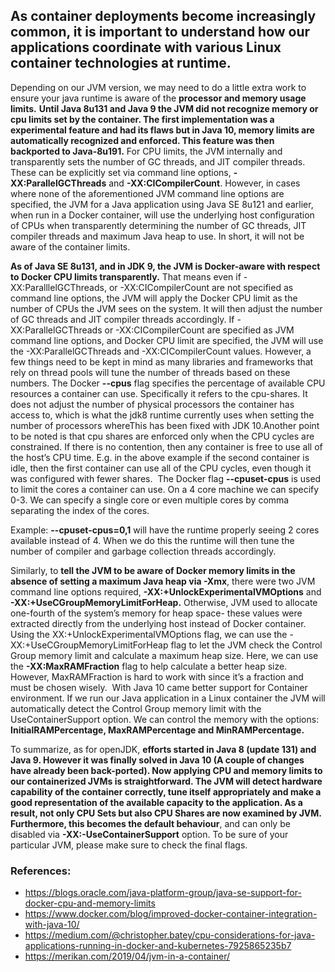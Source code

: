 ## As container deployments become increasingly common, it is important to understand how our applications coordinate with various Linux container technologies at runtime.
Depending on our JVM version, we may need to do a little extra work to ensure your java runtime is aware of the **processor and memory usage limits.**
**Until Java 8u131 and Java 9 the JVM did not recognize memory or cpu limits set by the container.  The first implementation was a experimental feature and had its flaws but in Java 10, memory limits are automatically recognized and enforced. This feature was then backported to Java-8u191.**
For CPU limits, the JVM internally and transparently sets the number of GC threads, and JIT compiler threads.
These can be explicitly set via command line options, **-XX:ParallelGCThreads** and **-XX:CICompilerCount**.
However, in cases where none of the aforementioned JVM command line options are specified, the JVM for a Java application using Java SE 8u121 and earlier, when run in a Docker container,  will use the underlying host configuration of CPUs when transparently determining the number of GC threads, JIT compiler threads and maximum Java heap to use. In short, it will not be aware of the container limits.

**As of Java SE 8u131, and in JDK 9, the JVM is Docker-aware with respect to Docker CPU limits transparently.** That means even if -XX:ParalllelGCThreads, or -XX:CICompilerCount are not specified as command line options, the JVM will apply the Docker CPU limit as the number of CPUs the JVM sees on the system. It will then adjust the number of GC threads and JIT compiler threads accordingly. If -XX:ParallelGCThreads or -XX:CICompilerCount are specified as JVM command line options, and Docker CPU limit are specified, the JVM will use the -XX:ParallelGCThreads and -XX:CICompilerCount values.
However, a few things need to be kept in mind as many libraries and frameworks that rely on thread pools will tune the number of threads based on these numbers.
The Docker **--cpus** flag specifies the percentage of available CPU resources a container can use. 
Specifically it refers to the cpu-shares. It does not adjust the number of physical processors the container has access to, which is what the jdk8 runtime currently uses when setting the number of processors whereThis has been fixed with JDK 10.Another point to be noted is that cpu shares are enforced only when the CPU cycles are constrained. If there is no contention, then any container is free to use all of the host’s CPU time. E.g. in the above example if the second container is idle, then the first container can use all of the CPU cycles, even though it was configured with fewer shares.  
The Docker flag **--cpuset-cpus** is used to limit the cores a container can use. On a 4 core machine we can specify 0-3. We can specify a single core or even multiple cores by comma separating the index of the cores.

Example:  **--cpuset-cpus=0,1** will have the runtime properly seeing 2 cores available instead of 4. 
When we do this the runtime will then tune the number of compiler and garbage collection threads accordingly. 



 Similarly, to **tell the JVM to be aware of Docker memory limits in the absence of setting a maximum Java heap via -Xmx**, there were two JVM command line options required, **-XX:+UnlockExperimentalVMOptions** and **-XX:+UseCGroupMemoryLimitForHeap.**
Otherwise, JVM used to allocate one-fourth of the system’s memory for heap space- these values were extracted directly from the underlying host instead of Docker container. Using the  XX:+UnlockExperimentalVMOptions flag, we can use the -XX:+UseCGroupMemoryLimitForHeap flag to let the JVM check the Control Group memory limit and calculate a maximum heap size.
Here, we can use the **-XX:MaxRAMFraction** flag to help calculate a better heap size. However, MaxRAMFraction is hard to work with since it’s a fraction and must be chosen wisely. 
With Java 10 came better support for Container environment. If we run our Java application in a Linux container the JVM will automatically detect the Control Group memory limit with the UseContainerSupport option. 
We can control the memory with the options: **InitialRAMPercentage, MaxRAMPercentage and MinRAMPercentage.**

To summarize, as for openJDK, **efforts started in Java 8 (update 131) and Java 9. However it was finally solved in Java 10 (A couple of changes have already been back-ported). Now applying CPU and memory limits to our containerized JVMs is straightforward. The JVM will detect hardware capability of the container correctly, tune itself appropriately and make a good representation of the available capacity to the application. As a result, not only CPU Sets but also CPU Shares are now examined by JVM. Furthermore, this becomes the default behaviour**, and can only be disabled via **-XX:-UseContainerSupport** option. To be sure of your particular JVM, please make sure to check the final flags.

### References:
- https://blogs.oracle.com/java-platform-group/java-se-support-for-docker-cpu-and-memory-limits
- https://www.docker.com/blog/improved-docker-container-integration-with-java-10/
- https://medium.com/@christopher.batey/cpu-considerations-for-java-applications-running-in-docker-and-kubernetes-7925865235b7
- https://merikan.com/2019/04/jvm-in-a-container/
